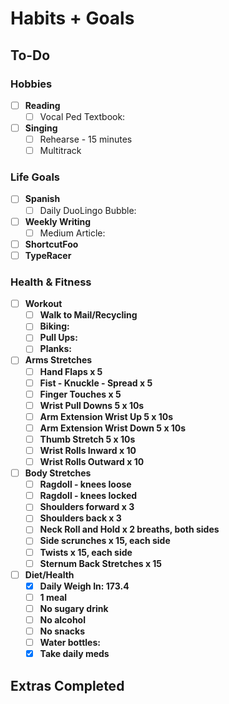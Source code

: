 # Habits + Goals

## To-Do

### Hobbies

- [ ] <b>Reading</b>
  - [ ] Vocal Ped Textbook: 
- [ ] <b>Singing</b>
  - [ ] Rehearse - 15 minutes
  - [ ] Multitrack

### Life Goals

- [ ] <b>Spanish</b>
  - [ ] Daily DuoLingo Bubble: 
- [ ] <b>Weekly Writing</b>
  - [ ] Medium Article: 
- [ ] <b>ShortcutFoo<b>
- [ ] <b>TypeRacer<b>

### Health & Fitness

- [ ] <b>Workout</b>
  - [ ] Walk to Mail/Recycling
  - [ ] Biking: 
  - [ ] Pull Ups: 
  - [ ] Planks: 
- [ ] <b>Arms Stretches</b>
  - [ ] Hand Flaps x 5
  - [ ] Fist - Knuckle - Spread x 5
  - [ ] Finger Touches x 5
  - [ ] Wrist Pull Downs 5 x 10s
  - [ ] Arm Extension Wrist Up 5 x 10s
  - [ ] Arm Extension Wrist Down 5 x 10s
  - [ ] Thumb Stretch 5 x 10s
  - [ ] Wrist Rolls Inward x 10
  - [ ] Wrist Rolls Outward x 10
- [ ] <b>Body Stretches</b>
  - [ ] Ragdoll - knees loose
  - [ ] Ragdoll - knees locked
  - [ ] Shoulders forward x 3
  - [ ] Shoulders back x 3
  - [ ] Neck Roll and Hold x 2 breaths, both sides
  - [ ] Side scrunches x 15, each side
  - [ ] Twists x 15, each side
  - [ ] Sternum Back Stretches x 15
- [ ] <b>Diet/Health</b>
  - [x] Daily Weigh In: 173.4
  - [ ] 1 meal
  - [ ] No sugary drink
  - [ ] No alcohol
  - [ ] No snacks
  - [ ] Water bottles: 
  - [x] Take daily meds

## Extras Completed 

